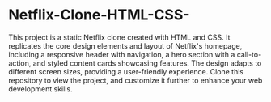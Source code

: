 # Netflix-Clone-HTML-CSS-

This project is a static Netflix clone created with HTML and CSS. It replicates the core design elements and layout of Netflix's homepage, including a responsive header with navigation, a hero section with a call-to-action, and styled content cards showcasing features. The design adapts to different screen sizes, providing a user-friendly experience. Clone this repository to view the project, and customize it further to enhance your web development skills.
